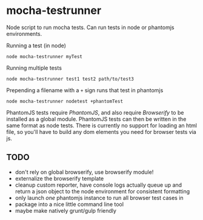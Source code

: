 mocha-testrunner
================

Node script to run mocha tests.  Can run tests in node or phantomjs environments.

Running a test (in node)

```
node mocha-testrunner myTest
```

Running multiple tests

```
node mocha-testrunner test1 test2 path/to/test3
```

Prepending a filename with a `+` sign runs that test in phantomjs

```
node mocha-testrunner nodetest +phantomTest
```

PhantomJS tests require _PhantomJS_, and also require _Browserify_ to be
installed as a global module.  PhantomJS tests can then be written in
the same format as node tests.  There is currently no support for loading
an html file, so you'll have to build any dom elements you need for browser
tests via js.

## TODO

+ don't rely on global browserify, use browserify module!
+ externalize the browserify template
+  cleanup custom reporter, have console logs actually queue up and return a json object to the node environment for consistent formatting
+ only launch _one_ phantomjs instance to run all browser test cases in
+ package into a nice little command line tool
+ maybe make natively grunt/gulp friendly